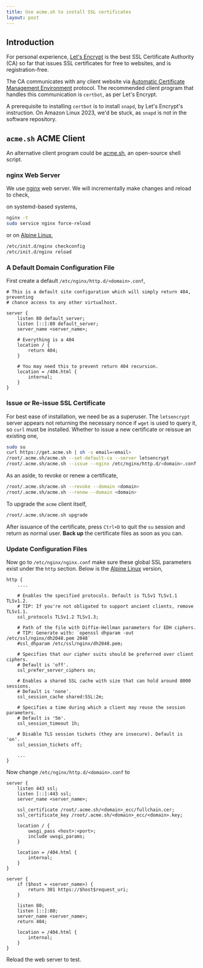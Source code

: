 ```yaml
---
title: Use acme.sh to install SSL certificates
layout: post
---
```


## Introduction
For personal experience, [Let's Encrypt](https://letsencrypt.org/) is the best SSL Certificate Authority (CA) so far that issues SSL certificates for free to websites, and is registration-free.

The CA communicates with any client website via [Automatic Certificate Management Environment](https://en.wikipedia.org/wiki/Automatic_Certificate_Management_Environment) protocol. The recommended client program that handles this communication is `certbot`, as per Let's Encrypt.

A prerequisite to installing `certbot` is to install `snapd`, by Let's Encrypt's instruction. On Amazon Linux 2023, we'd be stuck, as `snapd` is not in the software repository.


## `acme.sh` ACME Client
An alternative client program could be [acme.sh](https://acme.sh), an open-source shell script.

### nginx Web Server
We use [nginx](https://nginx.org) web server. We will incrementally make changes and reload to check,

on systemd-based systems,

```sh
nginx -t
sudo service nginx force-reload
```

or on [Alpine Linux](https://www.alpinelinux.org),

```sh
/etc/init.d/nginx checkconfig
/etc/init.d/nginx reload
```

### A Default Domain Configuration File
First create a default `/etc/nginx/http.d/<domain>.conf`,

```
# This is a default site configuration which will simply return 404, preventing
# chance access to any other virtualhost.

server {
    listen 80 default_server;
	listen [::]:80 default_server;
	server_name <server_name>;

    # Everything is a 404
	location / {
		return 404;
	}

	# You may need this to prevent return 404 recursion.
	location = /404.html {
		internal;
	}
}
```

### Issue or Re-issue SSL Certificate
For best ease of installation, we need be as a superuser. The `letsencrypt` server appears not returning the necessary nonce if `wget` is used to query it, so `curl` must be installed. Whether to issue a new certificate or reissue an existing one,

```sh
sudo su
curl https://get.acme.sh | sh -s email=<email>
/root/.acme.sh/acme.sh --set-default-ca --server letsencrypt
/root/.acme.sh/acme.sh --issue --nginx /etc/nginx/http.d/<domain>.conf -d <domain>
```

As an aside, to revoke or renew a certificate,

```sh
/root/.acme.sh/acme.sh --revoke --domain <domain>
/root/.acme.sh/acme.sh --renew --domain <domain>
```

To upgrade the `acme` client itself,

```sh
/root/.acme.sh/acme.sh upgrade
```

After issuance of the certificate, press `Ctrl+D` to quit the `su` session and return as normal user. **Back up** the certificate files as soon as you can.

### Update Configuration Files
Now go to `/etc/nginx/nginx.conf` make sure these global SSL parameters exist under the `http` section. Below is the [Alpine Linux](https://www.alpinelinux.org/) version,

```
http {
    ....

	# Enables the specified protocols. Default is TLSv1 TLSv1.1 TLSv1.2.
	# TIP: If you're not obligated to support ancient clients, remove TLSv1.1.
	ssl_protocols TLSv1.2 TLSv1.3;

	# Path of the file with Diffie-Hellman parameters for EDH ciphers.
	# TIP: Generate with: `openssl dhparam -out /etc/ssl/nginx/dh2048.pem 2048`
	#ssl_dhparam /etc/ssl/nginx/dh2048.pem;

	# Specifies that our cipher suits should be preferred over client ciphers.
	# Default is 'off'.
	ssl_prefer_server_ciphers on;

	# Enables a shared SSL cache with size that can hold around 8000 sessions.
	# Default is 'none'.
	ssl_session_cache shared:SSL:2m;

	# Specifies a time during which a client may reuse the session parameters.
	# Default is '5m'.
	ssl_session_timeout 1h;

	# Disable TLS session tickets (they are insecure). Default is 'on'.
	ssl_session_tickets off;

    ...
}
```

Now change `/etc/nginx/http.d/<domain>.conf` to

```
server {
	listen 443 ssl;
	listen [::]:443 ssl;
	server_name <server_name>;

	ssl_certificate /root/.acme.sh/<domain>_ecc/fullchain.cer;
	ssl_certificate_key /root/.acme.sh/<domain>_ecc/<domain>.key;

	location / {
		uwsgi_pass <host>:<port>;
		include uwsgi_params;
	}

	location = /404.html {
		internal;
	}
}

server {
	if ($host = <server_name>) {
		return 301 https://$host$request_uri;
	}

	listen 80;
	listen [::]:80;
	server_name <server_name>;
	return 404;

	location = /404.html {
		internal;
	}
}
```

Reload the web server to test.
